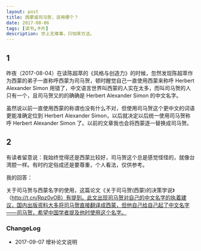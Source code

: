 ```yaml
---
layout: post
title: 西蒙或司马贺，该用哪个？
date: 2017-08-06
tags: [读书,卡片]
description: 世上无难事，只怕笨方法。
---
```




## 1

昨夜（2017-08-04）在读陈超萃的《风格与创造力》的时候，忽然发现陈超萃作为西蒙的弟子一直称呼西蒙为司马贺，顿时醒觉自己一直使用西蒙来称呼 Herbert Alexander Simon 用错了，中文语言世界叫西蒙的人实在太多，而叫司马贺的人只有一个，且司马贺又的的确确是 Herbert Alexander Simon 的中文名字。

虽然说以前一直使用西蒙的称谓也没有什么不对，但使用司马贺这个更中文的词语更能准确定位到 Herbert Alexander Simon，以后就决定以后统一使用司马贺称呼 Herbert Alexander Simon 了。以前的文章我也会将西蒙逐一替换成司马贺。

## 2

有读者留意说：我始终觉得还是西蒙比较好，司马贺这个总是感觉怪怪的，就像台湾腔一样。有时约定俗成还是要尊重，个人看法，仅供参考。

我的回答：

关于司马贺与西蒙名字的使用，这篇论文《关于司马贺(西蒙)的决策学说》（http://t.cn/Rpz0vOB）有提到。此文出现司马贺对自己的中文名字的执着建议，国内出版资料大多将司马贺直接翻译成西蒙，但他自己给自己起了中文名字——司马贺，希望中国学者提及他时使用这个名字。


### ChangeLog

- 2017-09-07 增补论文说明